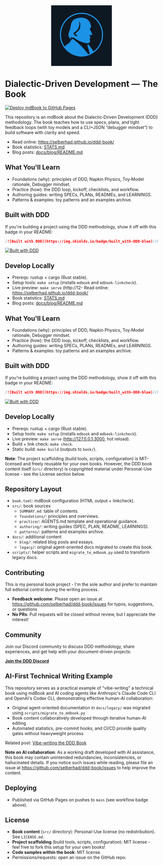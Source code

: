 <p align="center">
  <img src="logo.png" alt="DDD Logo" width="200">
</p>

# Dialectic‑Driven Development — The Book

[![Deploy mdBook to GitHub Pages](https://github.com/selberhad/ddd-book/actions/workflows/gh-pages.yml/badge.svg)](https://github.com/selberhad/ddd-book/actions/workflows/gh-pages.yml)

This repository is an mdBook about the Dialectic‑Driven Development (DDD) methodology.  The book teaches how to use specs, plans, and tight feedback loops (with toy models and a CLI+JSON “debugger mindset”) to build software with clarity and speed.

- Read online: https://selberhad.github.io/ddd-book/
- Book statistics: [STATS.md](STATS.md)
- Blog posts: [docs/blog/README.md](docs/blog/README.md)

## What You'll Learn
- Foundations (why): principles of DDD, Napkin Physics, Toy‑Model rationale, Debugger mindset.
- Practice (how): the DDD loop, kickoff, checklists, and workflow.
- Authoring guides: writing SPECs, PLANs, READMEs, and LEARNINGS.
- Patterns & examples: toy patterns and an examples archive.

## Built with DDD

If you're building a project using the DDD methodology, show it off with this badge in your README:

```markdown
[![Built with DDD](https://img.shields.io/badge/built_with-DDD-blue)](https://github.com/selberhad/ddd-book)
```

[![Built with DDD](https://img.shields.io/badge/built_with-DDD-blue)](https://github.com/selberhad/ddd-book)

## Develop Locally
- Prereqs: rustup + cargo (Rust stable).
- Setup tools: `make setup` (installs `mdbook` and `mdbook-linkcheck`).
- Live preview: `make serve` (http://12- Read online: https://selberhad.github.io/ddd-book/
- Book statistics: [STATS.md](STATS.md)
- Blog posts: [docs/blog/README.md](docs/blog/README.md)

## What You'll Learn
- Foundations (why): principles of DDD, Napkin Physics, Toy‑Model rationale, Debugger mindset.
- Practice (how): the DDD loop, kickoff, checklists, and workflow.
- Authoring guides: writing SPECs, PLANs, READMEs, and LEARNINGS.
- Patterns & examples: toy patterns and an examples archive.

## Built with DDD

If you're building a project using the DDD methodology, show it off with this badge in your README:

```markdown
[![Built with DDD](https://img.shields.io/badge/built_with-DDD-blue)](https://github.com/selberhad/ddd-book)
```

[![Built with DDD](https://img.shields.io/badge/built_with-DDD-blue)](https://github.com/selberhad/ddd-book)

## Develop Locally
- Prereqs: rustup + cargo (Rust stable).
- Setup tools: `make setup` (installs `mdbook` and `mdbook-linkcheck`).
- Live preview: `make serve` (http://127.0.0.1:3000, hot reload).
- Build + link check: `make check`.
- Static build: `make build` (outputs to `book/`).

**Note**: The project scaffolding (build tools, scripts, configuration) is MIT-licensed and freely reusable for your own books. However, the DDD book content itself (`src/` directory) is copyrighted material under Personal-Use license - see the License section below.

## Repository Layout
- `book.toml`: mdBook configuration (HTML output + linkcheck).
- `src/`: book sources
  - `SUMMARY.md`: table of contents.
  - `foundations/`: principles and overviews.
  - `practice/`: AGENTS.md template and operational guidance.
  - `authoring/`: writing guides (SPEC, PLAN, README, LEARNINGS).
  - `patterns/`: patterns and examples archive.
- `docs/`: additional content
  - `blog/`: related blog posts and essays.
  - `legacy/`: original agent-oriented docs migrated to create this book.
- `scripts/`: helper scripts and `migrate_to_mdbook.py` used to transform legacy docs.

## Contributing

This is my personal book project - I'm the sole author and prefer to maintain full editorial control during the writing process.

- **Feedback welcome**: Please open an issue at https://github.com/selberhad/ddd-book/issues for typos, suggestions, or questions
- **No PRs**: Pull requests will be closed without review, but I appreciate the interest!

## Community

Join our Discord community to discuss DDD methodology, share experiences, and get help with your document-driven projects:

**[Join the DDD Discord](https://discord.gg/eVGgHAcMGY)**

## AI-First Technical Writing Example

This repository serves as a practical example of "vibe-writing" a technical book using mdBook and AI coding agents like Anthropic's Claude Code CLI and OpenAI's Codex CLI, demonstrating effective human-AI collaboration:

- Original agent-oriented documentation in `docs/legacy/` was migrated using `scripts/migrate_to_mdbook.py`
- Book content collaboratively developed through iterative human-AI editing
- Automated statistics, pre-commit hooks, and CI/CD provide quality gates without heavyweight process

Related post: [Vibe-writing the DDD Book](docs/blog/Vibewriting.md)

**Note on AI collaboration**: As a working draft developed with AI assistance, this book may contain unintended redundancies, inconsistencies, or hallucinated details. If you notice such issues while reading, please file an issue at https://github.com/selberhad/ddd-book/issues to help improve the content.

## Deploying
- Published via GitHub Pages on pushes to `main` (see workflow badge above).

## License
- **Book content** (`src/` directory): Personal-Use license (no redistribution). See `LICENSE.md`.
- **Project scaffolding** (build tools, scripts, configuration): MIT license - feel free to fork this setup for your own books!
- **Code samples within the book**: MIT license.
- Permissions/requests: open an issue on the GitHub repo.

